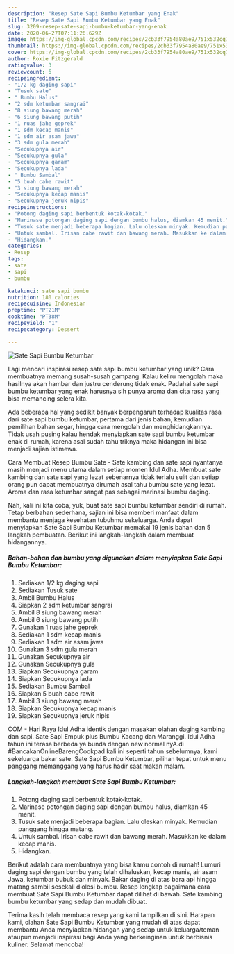 ```yaml
---
description: "Resep Sate Sapi Bumbu Ketumbar yang Enak"
title: "Resep Sate Sapi Bumbu Ketumbar yang Enak"
slug: 3209-resep-sate-sapi-bumbu-ketumbar-yang-enak
date: 2020-06-27T07:11:26.629Z
image: https://img-global.cpcdn.com/recipes/2cb33f7954a80ae9/751x532cq70/sate-sapi-bumbu-ketumbar-foto-resep-utama.jpg
thumbnail: https://img-global.cpcdn.com/recipes/2cb33f7954a80ae9/751x532cq70/sate-sapi-bumbu-ketumbar-foto-resep-utama.jpg
cover: https://img-global.cpcdn.com/recipes/2cb33f7954a80ae9/751x532cq70/sate-sapi-bumbu-ketumbar-foto-resep-utama.jpg
author: Roxie Fitzgerald
ratingvalue: 3
reviewcount: 6
recipeingredient:
- "1/2 kg daging sapi"
- "Tusuk sate"
- " Bumbu Halus"
- "2 sdm ketumbar sangrai"
- "8 siung bawang merah"
- "6 siung bawang putih"
- "1 ruas jahe geprek"
- "1 sdm kecap manis"
- "1 sdm air asam jawa"
- "3 sdm gula merah"
- "Secukupnya air"
- "Secukupnya gula"
- "Secukupnya garam"
- "Secukupnya lada"
- " Bumbu Sambal"
- "5 buah cabe rawit"
- "3 siung bawang merah"
- "Secukupnya kecap manis"
- "Secukupnya jeruk nipis"
recipeinstructions:
- "Potong daging sapi berbentuk kotak-kotak."
- "Marinase potongan daging sapi dengan bumbu halus, diamkan 45 menit."
- "Tusuk sate menjadi beberapa bagian. Lalu oleskan minyak. Kemudian panggang hingga matang."
- "Untuk sambal. Irisan cabe rawit dan bawang merah. Masukkan ke dalam kecap manis."
- "Hidangkan."
categories:
- Resep
tags:
- sate
- sapi
- bumbu

katakunci: sate sapi bumbu 
nutrition: 180 calories
recipecuisine: Indonesian
preptime: "PT21M"
cooktime: "PT38M"
recipeyield: "1"
recipecategory: Dessert

---
```



![Sate Sapi Bumbu Ketumbar](https://img-global.cpcdn.com/recipes/2cb33f7954a80ae9/751x532cq70/sate-sapi-bumbu-ketumbar-foto-resep-utama.jpg)

Lagi mencari inspirasi resep sate sapi bumbu ketumbar yang unik? Cara membuatnya memang susah-susah gampang. Kalau keliru mengolah maka hasilnya akan hambar dan justru cenderung tidak enak. Padahal sate sapi bumbu ketumbar yang enak harusnya sih punya aroma dan cita rasa yang bisa memancing selera kita.

Ada beberapa hal yang sedikit banyak berpengaruh terhadap kualitas rasa dari sate sapi bumbu ketumbar, pertama dari jenis bahan, kemudian pemilihan bahan segar, hingga cara mengolah dan menghidangkannya. Tidak usah pusing kalau hendak menyiapkan sate sapi bumbu ketumbar enak di rumah, karena asal sudah tahu triknya maka hidangan ini bisa menjadi sajian istimewa.

Cara Membuat Resep Bumbu Sate - Sate kambing dan sate sapi nyantanya masih menjadi menu utama dalam setiap momen Idul Adha. Membuat sate kambing dan sate sapi yang lezat sebenarnya tidak terlalu sulit dan setiap orang pun dapat membuatnya dirumah asal tahu bumbu sate yang lezat. Aroma dan rasa ketumbar sangat pas sebagai marinasi bumbu daging.


Nah, kali ini kita coba, yuk, buat sate sapi bumbu ketumbar sendiri di rumah. Tetap berbahan sederhana, sajian ini bisa memberi manfaat dalam membantu menjaga kesehatan tubuhmu sekeluarga. Anda dapat menyiapkan Sate Sapi Bumbu Ketumbar memakai 19 jenis bahan dan 5 langkah pembuatan. Berikut ini langkah-langkah dalam membuat hidangannya.

<!--inarticleads1-->

##### Bahan-bahan dan bumbu yang digunakan dalam menyiapkan Sate Sapi Bumbu Ketumbar:

1. Sediakan 1/2 kg daging sapi
1. Sediakan Tusuk sate
1. Ambil  Bumbu Halus
1. Siapkan 2 sdm ketumbar sangrai
1. Ambil 8 siung bawang merah
1. Ambil 6 siung bawang putih
1. Gunakan 1 ruas jahe geprek
1. Sediakan 1 sdm kecap manis
1. Sediakan 1 sdm air asam jawa
1. Gunakan 3 sdm gula merah
1. Gunakan Secukupnya air
1. Gunakan Secukupnya gula
1. Siapkan Secukupnya garam
1. Siapkan Secukupnya lada
1. Sediakan  Bumbu Sambal
1. Siapkan 5 buah cabe rawit
1. Ambil 3 siung bawang merah
1. Siapkan Secukupnya kecap manis
1. Siapkan Secukupnya jeruk nipis


COM - Hari Raya Idul Adha identik dengan masakan olahan daging kambing dan sapi. Sate Sapi Empuk plus Bumbu Kacang dan Maranggi. Idul Adha tahun ini terasa berbeda ya bunda dengan new normal nyA.di #BancakanOnlineBarengCookpad kali ini seperti tahun sebelumnya, kami sekeluarga bakar sate. Sate Sapi Bumbu Ketumbar, pilihan tepat untuk menu panggang memanggang yang harus hadir saat makan malam. 

<!--inarticleads2-->

##### Langkah-langkah membuat Sate Sapi Bumbu Ketumbar:

1. Potong daging sapi berbentuk kotak-kotak.
1. Marinase potongan daging sapi dengan bumbu halus, diamkan 45 menit.
1. Tusuk sate menjadi beberapa bagian. Lalu oleskan minyak. Kemudian panggang hingga matang.
1. Untuk sambal. Irisan cabe rawit dan bawang merah. Masukkan ke dalam kecap manis.
1. Hidangkan.


Berikut adalah cara membuatnya yang bisa kamu contoh di rumah! Lumuri daging sapi dengan bumbu yang telah dihaluskan, kecap manis, air asam Jawa, ketumbar bubuk dan minyak. Bakar daging di atas bara api hingga matang sambil sesekali diolesi bumbu. Resep lengkap bagaimana cara membuat Sate Sapi Bumbu Ketumbar dapat dilihat di bawah. Sate kambing bumbu ketumbar yang sedap dan mudah dibuat. 

Terima kasih telah membaca resep yang kami tampilkan di sini. Harapan kami, olahan Sate Sapi Bumbu Ketumbar yang mudah di atas dapat membantu Anda menyiapkan hidangan yang sedap untuk keluarga/teman ataupun menjadi inspirasi bagi Anda yang berkeinginan untuk berbisnis kuliner. Selamat mencoba!
